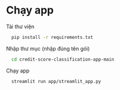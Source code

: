 # Chạy app

Tải thư viện
```bash
  pip install -r requirements.txt
```

Nhập thư mục (nhập đúng tên gói)

```bash
  cd credit-score-classification-app-main
```

Chạy app

```bash
  streamlit run app/streamlit_app.py
```

